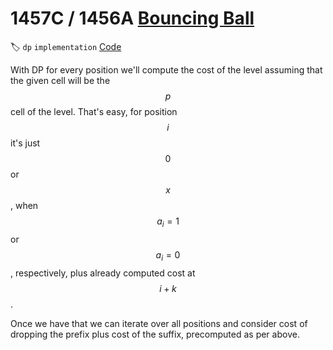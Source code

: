 # **1457C / 1456A** [Bouncing Ball](https://codeforces.com/contest/1457/problem/C)

🏷 `dp` `implementation`  [Code](https://github.com/akoprow/competetive-programming/blob/master/src/codeforces/r680-699/r687/1457c-bouncing-ball.kt)

With DP for every position we'll compute the cost of the level assuming that the given cell will be the $$p$$ cell of the level.  That's easy, for position $$i$$ it's just $$0$$ or $$x$$, when $$a_i = 1$$ or $$a_i = 0$$, respectively, plus already computed cost at $$i+k$$.

Once we have that we can iterate over all positions and consider cost of dropping the prefix plus cost of the suffix, precomputed as per above.

